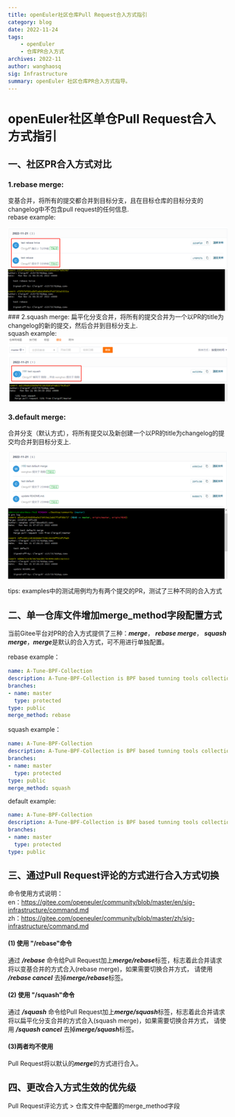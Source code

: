 ```yaml
---
title: openEuler社区仓库Pull Request合入方式指引
category: blog 
date: 2022-11-24
tags:
    - openEuler
    - 仓库PR合入方式
archives: 2022-11
author: wanghaosq
sig: Infrastructure
summary: openEuler 社区仓库PR合入方式指导。
---
```


# openEuler社区单仓Pull Request合入方式指引
## 一、社区PR合入方式对比
### 1.rebase merge:
变基合并，将所有的提交都合并到目标分支，且在目标仓库的目标分支的changelog中不包含pull request的任何信息.<br>
rebase example:<br>

<img src=./pictures/rebase.png>

<img src=./pictures/rebase-git.png>

<br>
### 2.squash merge: 
扁平化分支合并，将所有的提交合并为一个以PR的title为changelog的新的提交，然后合并到目标分支上.<br>
squash example: <br>

<img src=./pictures/squash.png>

<img src=./pictures/squash-git.png>

### 3.default merge: 
合并分支（默认方式），将所有提交以及新创建一个以PR的title为changelog的提交均合并到目标分支上.

<img src=./pictures/default.png>

<img src=./pictures/default-git.png>

tips: examples中的测试用例均为有两个提交的PR，测试了三种不同的合入方式<br>
## 二、单一仓库文件增加merge_method字段配置方式
当前Gitee平台对PR的合入方式提供了三种：***merge***， ***rebase merge***， ***squash merge***，***merge***是默认的合入方式，可不用进行单独配置。

rebase example：
```yaml
name: A-Tune-BPF-Collection
description: A-Tune-BPF-Collection is BPF based tunning tools collection
branches:
- name: master
  type: protected
type: public
merge_method: rebase
```

squash example：
```yaml
name: A-Tune-BPF-Collection
description: A-Tune-BPF-Collection is BPF based tunning tools collection
branches:
- name: master
  type: protected
type: public
merge_method: squash
```

default example:
```yaml
name: A-Tune-BPF-Collection
description: A-Tune-BPF-Collection is BPF based tunning tools collection
branches:
- name: master
  type: protected
type: public
```

## 三、通过Pull Request评论的方式进行合入方式切换
命令使用方式说明：
<br>
en：https://gitee.com/openeuler/community/blob/master/en/sig-infrastructure/command.md
<br>
zh：https://gitee.com/openeuler/community/blob/master/zh/sig-infrastructure/command.md
#### (1) 使用 "/rebase"命令
通过 ***/rebase*** 命令给Pull Request加上***merge/rebase***标签，标志着此合并请求将以变基合并的方式合入(rebase merge)，如果需要切换合并方式，
请使用 ***/rebase cancel*** 去掉***merge/rebase***标签。
#### (2) 使用 "/squash"命令
通过 ***/squash*** 命令给Pull Request加上***merge/squash***标签，标志着此合并请求将以扁平化分支合并的方式合入(squash merge)，如果需要切换合并方式，
请使用 ***/squash cancel*** 去掉***merge/squash***标签。
#### (3)两者均不使用
Pull Request将以默认的***merge***的方式进行合入。

## 四、更改合入方式生效的优先级
Pull Request评论方式 > 仓库文件中配置的merge_method字段
